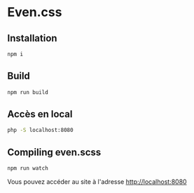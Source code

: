 # Even.css

## Installation

```bash
npm i
```

## Build

```bash
npm run build
```

## Accès en local

```bash
php -S localhost:8080
```

## Compiling even.scss

```bash
npm run watch
```

Vous pouvez accéder au site à l'adresse <http://localhost:8080>
